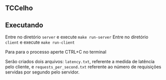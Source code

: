 ## TCCelho

## Executando

Entre no diretório `server` e execute `make run-server`
Entre no diretório `client` e execute `make run-client`

Para para o processo aperte CTRL+C no terminal

Serão criados dois arquivos: `latency.txt`, referente a medida de latência pelo cliente, e `requests_per_second.txt` referente ao número de requisições servidas por segundo pelo servidor.